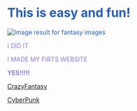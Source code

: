 
  <html lang="en">
       <head>
           <meta charset="utf-8">
           <title>Welcome, Berenice Avalos's Website, CSP2</title>
       </head>
       <body>
           <h1>
             <font color="265EB9"><strong>This is easy and fun!</strong>
          </h1>
          <img class="irc_mi" src="https://media.istockphoto.com/photos/fairy-tree-in-mystic-forest-picture-id502735520?k=6&amp;m=502735520&amp;s=612x612&amp;w=0&amp;h=kMaZWd25caV3bKU3kHnFhRoRXhcxjiChw6nhYCTLktI=" alt="Image result for fantasy images" onload="typeof google==='object'&amp;&amp;google.aft&amp;&amp;google.aft(this)">
    
<html>
<body background="http://www.kinyu-z.net/data/wallpapers/42/848087.jpg">
</body>
</html>

<html>
<body>
<p><font color="927AD8" strong>I DID IT
  <p><font color="927AD8" strong>I MADE MY FIRTS WEBSITE</font></p>
  <p><font color="927AD8"><strong> YES!!!!!</strong>

<div class="topnav"></div>
   <a href="https://berenice-avalos.github.io/CrazyFantasy/">CrazyFantasy</a> 
   <p> <a href="https://berenice-avalos.github.io/CyberPunk/">CyberPunk</a></p>
    
